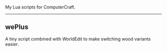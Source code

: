 My Lua scripts for ComputerCraft.

---

## wePlus

A tiny script combined with WorldEdit to make switching wood variants easier.
